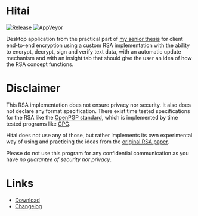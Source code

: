 Hitai
===
[![Release](https://img.shields.io/github/release/sorashi/hitai.svg)](http://github.com/sorashi/hitai/releases/latest)
[![AppVeyor](https://ci.appveyor.com/api/projects/status/4n7f7h8v5gdnmw4v?svg=true)](https://ci.appveyor.com/project/Sorashi/hitai)

Desktop application from the practical part of [my senior thesis](thesis.pdf)
for client end-to-end encryption using a custom RSA implementation
with the ability to encrypt, decrypt, sign and verify text data, with an
automatic update mechanism and with an insight tab that should give the user
an idea of how the RSA concept functions.

# Disclaimer
This RSA implementation does not ensure privacy nor security. It also does not
declare any format specification. There exist time tested specifications
for the RSA like the [OpenPGP standard](https://tools.ietf.org/html/rfc4880),
which is implemented by time tested programs like [GPG](https://gnupg.org/).

Hitai does not use any of those, but rather implements its own experimental
way of using and practicing the ideas from the [original RSA paper](https://people.csail.mit.edu/rivest/Rsapaper.pdf).

Please do not use this program for any confidential communication as you have *no
guarantee of security nor privacy*.

# Links

- [Download](http://github.com/sorashi/hitai/releases/latest)
- [Changelog](changelog.md)